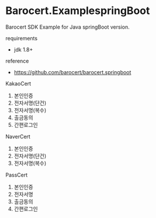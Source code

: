 Barocert.ExamplespringBoot
==========================

Barocert SDK Example for Java springBoot version.

requirements
 - jdk 1.8+

reference
 - https://github.com/barocert/barocert.springboot

KakaoCert
1. 본인인증
2. 전자서명(단건)
3. 전자서명(복수)
4. 출금동의 
5. 간편로그인

NaverCert
1. 본인인증
2. 전자서명(단건)
3. 전자서명(복수)

PassCert
1. 본인인증
2. 전자서명
3. 출금동의 
4. 간편로그인